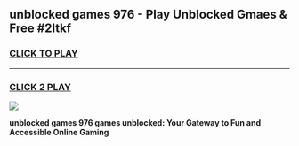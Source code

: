 
## unblocked games 976 - Play Unblocked Gmaes & Free #2ltkf
<h3>
<a href="https://news.freeplayer.one?title=unblocked_games_976&ref=24F">CLICK TO PLAY</a></h3>
<hr>

<h3>
<a href="https://news.freeplayer.one?title=unblocked_games_976&ref=24F">CLICK 2 PLAY</a>
  
</h3>

<a href="https://news.freeplayer.one?title=unblocked_games_976&ref=24F/"><img src="https://clearcache.store/games.png"></a>


**unblocked games 976 games unblocked: Your Gateway to Fun and Accessible Online Gaming**
